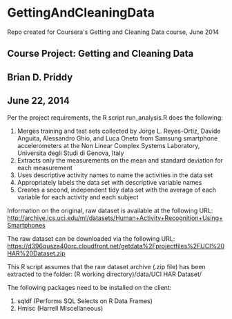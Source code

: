 GettingAndCleaningData
======================
Repo created for Coursera's Getting and Cleaning Data course, June 2014

Course Project: Getting and Cleaning Data
-----------------------------------------
Brian D. Priddy
---------------
June 22, 2014
------------- 
Per the project requirements, the R script run_analysis.R does the following:
 1. Merges training and test sets collected by Jorge L. Reyes-Ortiz, Davide Anguita, 
    Alessandro Ghio, and Luca Oneto from Samsung smartphone accelerometers at the 
    Non Linear Complex Systems Laboratory, Universita degli Studi di Genova, Italy
 2. Extracts only the measurements on the mean and standard deviation for each 
    measurement
 3. Uses descriptive activity names to name the activities in the data set
 4. Appropriately labels the data set with descriptive variable names
 5. Creates a second, independent tidy data set with the average of each variable 
    for each activity and each subject

Information on the original, raw dataset is available at the following URL:
 http://archive.ics.uci.edu/ml/datasets/Human+Activity+Recognition+Using+Smartphones 
 
The raw dataset can be downloaded via the following URL:
 https://d396qusza40orc.cloudfront.net/getdata%2Fprojectfiles%2FUCI%20HAR%20Dataset.zip 
 
This R script assumes that the raw dataset archive (.zip file) has been extracted to the folder:
 (R working directory)/data/UCI HAR Dataset/
  
The following packages need to be installed on the client: 
 1. sqldf (Performs SQL Selects on R Data Frames) 
 2. Hmisc (Harrell Miscellaneous)

